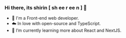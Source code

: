 ### Hi there, its shirin [ sh ee r ee n ] 👋

- 🔭 I'm a Front-end web developer.
- :cloud: In love with open-source and TypeScript.
- 🌱 I’m currently learning more about React and NextJS.

